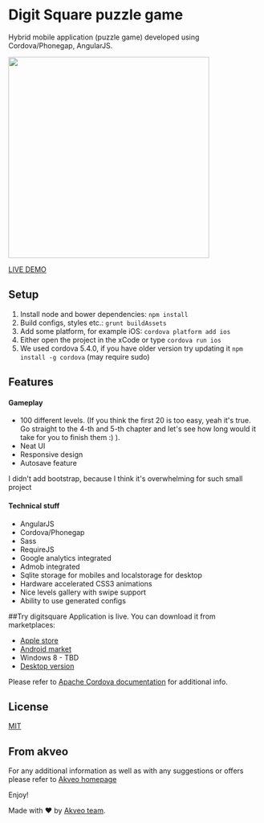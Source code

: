 # Digit Square puzzle game
Hybrid mobile application (puzzle game) developed using Cordova/Phonegap, AngularJS.

<img src="http://i.imgur.com/kGrVr1R.gif" width="400">

[LIVE DEMO](http://digitsquare.akveo.com/)

## Setup
1. Install node and bower dependencies: `npm install`
2. Build configs, styles etc.: `grunt buildAssets`
3. Add some platform, for example iOS: `cordova platform add ios`
4. Either open the project in the xCode or type `cordova run ios`
5. We used cordova 5.4.0, if you have older version try updating it `npm install -g cordova` (may require sudo)

## Features
#### Gameplay
* 100 different levels. (If you think the first 20 is too easy, yeah it's true. Go straight to the 4-th and 5-th chapter and let's see how long would it take for you to finish them :) ).
* Neat UI
* Responsive design
* Autosave feature

I didn't add bootstrap, because I think it's overwhelming for such small project

#### Technical stuff
* AngularJS
* Cordova/Phonegap
* Sass
* RequireJS
* Google analytics integrated
* Admob integrated
* Sqlite storage for mobiles and localstorage for desktop
* Hardware accelerated CSS3 animations
* Nice levels gallery with swipe support
* Ability to use generated configs

##Try digitsquare
Application is live. You can download it from marketplaces:
* [Apple store](https://itunes.apple.com/us/app/digit-square-puzzle-game/id959622726)
* [Android market](https://play.google.com/store/apps/details?id=com.flatlogic.digitsquare)
* Windows 8 - TBD
* [Desktop version](http://digitsquare.akveo.com/)


Please refer to [Apache Cordova documentation](http://cordova.apache.org/docs/en/4.0.0/) for additional info.

## License
[MIT](http://opensource.org/licenses/MIT)

## From akveo
For any additional information as well as with any suggestions or offers please refer to [Akveo homepage](http://akveof.com)

Enjoy!

Made with ♥ by [Akveo team](http://akveo.com/).

